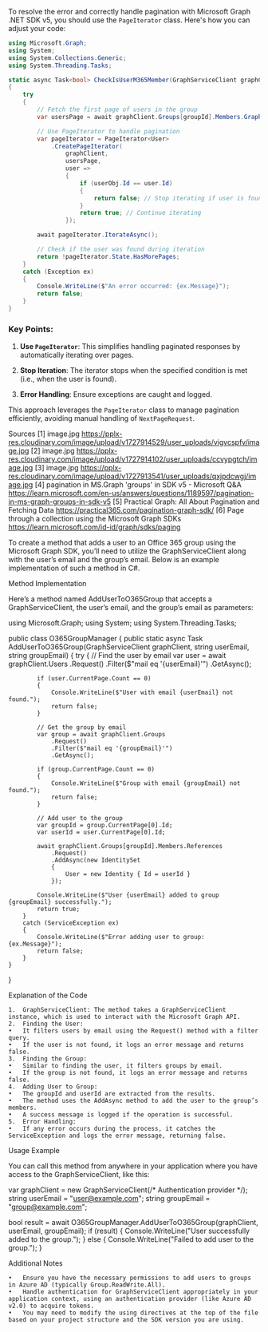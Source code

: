 To resolve the error and correctly handle pagination with Microsoft Graph .NET SDK v5, you should use the `PageIterator` class. Here's how you can adjust your code:

```csharp
using Microsoft.Graph;
using System;
using System.Collections.Generic;
using System.Threading.Tasks;

static async Task<bool> CheckIsUserM365Member(GraphServiceClient graphClient, string groupId, User userObj)
{
    try
    {
        // Fetch the first page of users in the group
        var usersPage = await graphClient.Groups[groupId].Members.GraphUser.GetAsync();

        // Use PageIterator to handle pagination
        var pageIterator = PageIterator<User>
            .CreatePageIterator(
                graphClient,
                usersPage,
                user =>
                {
                    if (userObj.Id == user.Id)
                    {
                        return false; // Stop iterating if user is found
                    }
                    return true; // Continue iterating
                });

        await pageIterator.IterateAsync();

        // Check if the user was found during iteration
        return !pageIterator.State.HasMorePages;
    }
    catch (Exception ex)
    {
        Console.WriteLine($"An error occurred: {ex.Message}");
        return false;
    }
}
```

### Key Points:

1. **Use `PageIterator`**: This simplifies handling paginated responses by automatically iterating over pages.

2. **Stop Iteration**: The iterator stops when the specified condition is met (i.e., when the user is found).

3. **Error Handling**: Ensure exceptions are caught and logged.

This approach leverages the `PageIterator` class to manage pagination efficiently, avoiding manual handling of `NextPageRequest`.

Sources
[1] image.jpg https://pplx-res.cloudinary.com/image/upload/v1727914529/user_uploads/vigvcspfv/image.jpg
[2] image.jpg https://pplx-res.cloudinary.com/image/upload/v1727914102/user_uploads/ccvypgtch/image.jpg
[3] image.jpg https://pplx-res.cloudinary.com/image/upload/v1727913541/user_uploads/qxjpdcwgj/image.jpg
[4] pagination in MS.Graph 'groups' in SDK v5 - Microsoft Q&A https://learn.microsoft.com/en-us/answers/questions/1189597/pagination-in-ms-graph-groups-in-sdk-v5
[5] Practical Graph: All About Pagination and Fetching Data https://practical365.com/pagination-graph-sdk/
[6] Page through a collection using the Microsoft Graph SDKs https://learn.microsoft.com/id-id/graph/sdks/paging




To create a method that adds a user to an Office 365 group using the Microsoft Graph SDK, you’ll need to utilize the GraphServiceClient along with the user’s email and the group’s email. Below is an example implementation of such a method in C#.

Method Implementation

Here’s a method named AddUserToO365Group that accepts a GraphServiceClient, the user’s email, and the group’s email as parameters:

using Microsoft.Graph;
using System;
using System.Threading.Tasks;

public class O365GroupManager
{
    public static async Task<bool> AddUserToO365Group(GraphServiceClient graphClient, string userEmail, string groupEmail)
    {
        try
        {
            // Find the user by email
            var user = await graphClient.Users
                .Request()
                .Filter($"mail eq '{userEmail}'")
                .GetAsync();

            if (user.CurrentPage.Count == 0)
            {
                Console.WriteLine($"User with email {userEmail} not found.");
                return false;
            }

            // Get the group by email
            var group = await graphClient.Groups
                .Request()
                .Filter($"mail eq '{groupEmail}'")
                .GetAsync();

            if (group.CurrentPage.Count == 0)
            {
                Console.WriteLine($"Group with email {groupEmail} not found.");
                return false;
            }

            // Add user to the group
            var groupId = group.CurrentPage[0].Id;
            var userId = user.CurrentPage[0].Id;

            await graphClient.Groups[groupId].Members.References
                .Request()
                .AddAsync(new IdentitySet
                {
                    User = new Identity { Id = userId }
                });

            Console.WriteLine($"User {userEmail} added to group {groupEmail} successfully.");
            return true;
        }
        catch (ServiceException ex)
        {
            Console.WriteLine($"Error adding user to group: {ex.Message}");
            return false;
        }
    }
}

Explanation of the Code

	1.	GraphServiceClient: The method takes a GraphServiceClient instance, which is used to interact with the Microsoft Graph API.
	2.	Finding the User:
	•	It filters users by email using the Request() method with a filter query.
	•	If the user is not found, it logs an error message and returns false.
	3.	Finding the Group:
	•	Similar to finding the user, it filters groups by email.
	•	If the group is not found, it logs an error message and returns false.
	4.	Adding User to Group:
	•	The groupId and userId are extracted from the results.
	•	The method uses the AddAsync method to add the user to the group’s members.
	•	A success message is logged if the operation is successful.
	5.	Error Handling:
	•	If any error occurs during the process, it catches the ServiceException and logs the error message, returning false.

Usage Example

You can call this method from anywhere in your application where you have access to the GraphServiceClient, like this:

var graphClient = new GraphServiceClient(/* Authentication provider */);
string userEmail = "user@example.com";
string groupEmail = "group@example.com";

bool result = await O365GroupManager.AddUserToO365Group(graphClient, userEmail, groupEmail);
if (result)
{
    Console.WriteLine("User successfully added to the group.");
}
else
{
    Console.WriteLine("Failed to add user to the group.");
}

Additional Notes

	•	Ensure you have the necessary permissions to add users to groups in Azure AD (typically Group.ReadWrite.All).
	•	Handle authentication for GraphServiceClient appropriately in your application context, using an authentication provider (like Azure AD v2.0) to acquire tokens.
	•	You may need to modify the using directives at the top of the file based on your project structure and the SDK version you are using.
